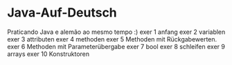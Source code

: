 # Java-Auf-Deutsch
Praticando Java e alemão ao mesmo tempo :)
exer 1 anfang
exer 2 variablen
exer 3 attributen
exer 4 methoden
exer 5 Methoden mit Rückgabewerten.
exer 6 Methoden mit Parameterübergabe
exer 7 bool
exer 8 schleifen
exer 9 arrays
exer 10 Konstruktoren